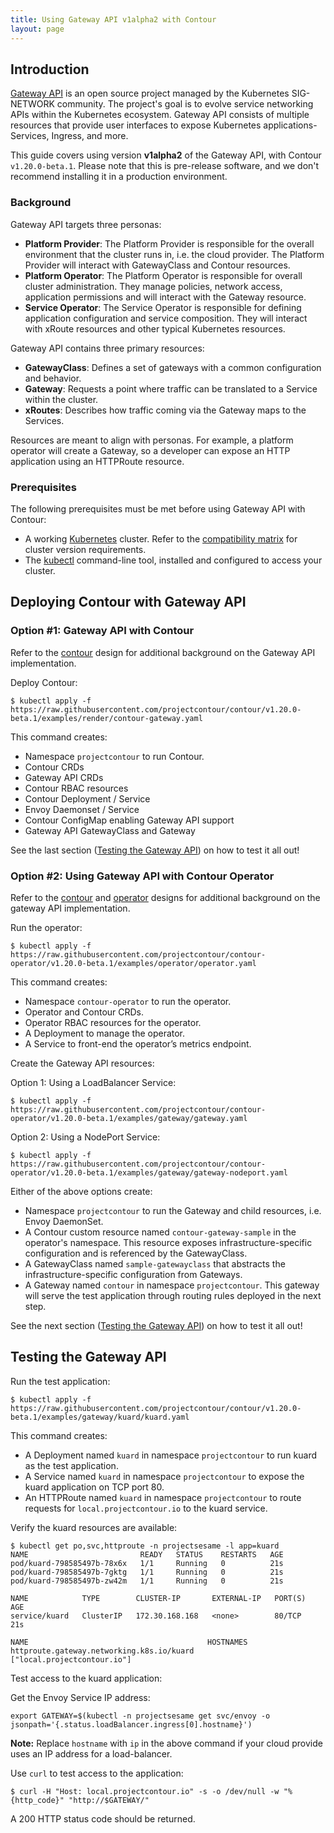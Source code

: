 ```yaml
---
title: Using Gateway API v1alpha2 with Contour
layout: page
---
```


## Introduction

[Gateway API][1] is an open source project managed by the Kubernetes SIG-NETWORK community. The project's goal is to
evolve service networking APIs within the Kubernetes ecosystem. Gateway API consists of multiple resources that provide
user interfaces to expose Kubernetes applications- Services, Ingress, and more.

This guide covers using version **v1alpha2** of the Gateway API, with Contour `v1.20.0-beta.1`.
Please note that this is pre-release software, and we don't recommend installing it in a production environment.

### Background

Gateway API targets three personas:

- __Platform Provider__: The Platform Provider is responsible for the overall environment that the cluster runs in, i.e.
  the cloud provider. The Platform Provider will interact with GatewayClass and Contour resources.
- __Platform Operator__: The Platform Operator is responsible for overall cluster administration. They manage policies,
  network access, application permissions and will interact with the Gateway resource.
- __Service Operator__: The Service Operator is responsible for defining application configuration and service
  composition. They will interact with xRoute resources and other typical Kubernetes resources.

Gateway API contains three primary resources:

- __GatewayClass__: Defines a set of gateways with a common configuration and behavior.
- __Gateway__: Requests a point where traffic can be translated to a Service within the cluster.
- __xRoutes__: Describes how traffic coming via the Gateway maps to the Services.

Resources are meant to align with personas. For example, a platform operator will create a Gateway, so a developer can
expose an HTTP application using an HTTPRoute resource.

### Prerequisites
The following prerequisites must be met before using Gateway API with Contour:

- A working [Kubernetes][2] cluster. Refer to the [compatibility matrix][3] for cluster version requirements.
- The [kubectl][4] command-line tool, installed and configured to access your cluster.

## Deploying Contour with Gateway API

### Option #1: Gateway API with Contour

Refer to the [contour][6] design for additional background on the Gateway API implementation.

Deploy Contour:
```shell
$ kubectl apply -f https://raw.githubusercontent.com/projectcontour/contour/v1.20.0-beta.1/examples/render/contour-gateway.yaml
```
This command creates:

- Namespace `projectcontour` to run Contour.
- Contour CRDs
- Gateway API CRDs
- Contour RBAC resources
- Contour Deployment / Service
- Envoy Daemonset / Service
- Contour ConfigMap enabling Gateway API support
- Gateway API GatewayClass and Gateway

See the last section ([Testing the Gateway API](#testing-the-gateway-api)) on how to test it all out!

### Option #2: Using Gateway API with Contour Operator

Refer to the [contour][6] and [operator][7] designs for additional background on the gateway API implementation.

Run the operator:
```shell
$ kubectl apply -f https://raw.githubusercontent.com/projectcontour/contour-operator/v1.20.0-beta.1/examples/operator/operator.yaml
```
This command creates:

- Namespace `contour-operator` to run the operator.
- Operator and Contour CRDs.
- Operator RBAC resources for the operator.
- A Deployment to manage the operator.
- A Service to front-end the operator’s metrics endpoint.

Create the Gateway API resources:

Option 1: Using a LoadBalancer Service:
```shell
$ kubectl apply -f https://raw.githubusercontent.com/projectcontour/contour-operator/v1.20.0-beta.1/examples/gateway/gateway.yaml
```

Option 2: Using a NodePort Service:
```shell
$ kubectl apply -f https://raw.githubusercontent.com/projectcontour/contour-operator/v1.20.0-beta.1/examples/gateway/gateway-nodeport.yaml
```

Either of the above options create:

- Namespace `projectcontour` to run the Gateway and child resources, i.e. Envoy DaemonSet.
- A Contour custom resource named `contour-gateway-sample` in the operator's namespace. This resource exposes infrastructure-specific configuration and is referenced by the GatewayClass.
- A GatewayClass named `sample-gatewayclass` that abstracts the infrastructure-specific configuration from Gateways.
- A Gateway named `contour` in namespace `projectcontour`. This gateway will serve the test application through routing rules deployed in the next step.

See the next section ([Testing the Gateway API](#testing-the-gateway-api)) on how to test it all out!

## Testing the Gateway API

Run the test application:
```shell
$ kubectl apply -f https://raw.githubusercontent.com/projectcontour/contour/v1.20.0-beta.1/examples/gateway/kuard/kuard.yaml
```
This command creates:

- A Deployment named `kuard` in namespace `projectcontour` to run kuard as the test application.
- A Service named `kuard` in namespace `projectcontour` to expose the kuard application on TCP port 80.
- An HTTPRoute named `kuard` in namespace `projectcontour` to route requests for `local.projectcontour.io` to the kuard
  service.

Verify the kuard resources are available:
```shell
$ kubectl get po,svc,httproute -n projectsesame -l app=kuard
NAME                         READY   STATUS    RESTARTS   AGE
pod/kuard-798585497b-78x6x   1/1     Running   0          21s
pod/kuard-798585497b-7gktg   1/1     Running   0          21s
pod/kuard-798585497b-zw42m   1/1     Running   0          21s

NAME            TYPE        CLUSTER-IP       EXTERNAL-IP   PORT(S)   AGE
service/kuard   ClusterIP   172.30.168.168   <none>        80/TCP    21s

NAME                                        HOSTNAMES
httproute.gateway.networking.k8s.io/kuard   ["local.projectcontour.io"]
```

Test access to the kuard application:

Get the Envoy Service IP address:
```shell
export GATEWAY=$(kubectl -n projectsesame get svc/envoy -o jsonpath='{.status.loadBalancer.ingress[0].hostname}')
```
__Note:__ Replace `hostname` with `ip` in the above command if your cloud provide uses an IP address for a
load-balancer.

Use `curl` to test access to the application:
```shell
$ curl -H "Host: local.projectcontour.io" -s -o /dev/null -w "%{http_code}" "http://$GATEWAY/"
```
A 200 HTTP status code should be returned.

[1]: https://gateway-api.sigs.k8s.io/
[2]: https://kubernetes.io/
[3]: https://projectcontour.io/resources/compatibility-matrix/
[4]: https://kubernetes.io/docs/tasks/tools/install-kubectl/
[5]: https://github.com/projectsesame/sesame-operator
[6]: https://github.com/projectsesame/sesame/blob/main/design/gateway-apis-implementation.md
[7]: https://github.com/projectsesame/sesame-operator/blob/main/design/gateway-api.md
